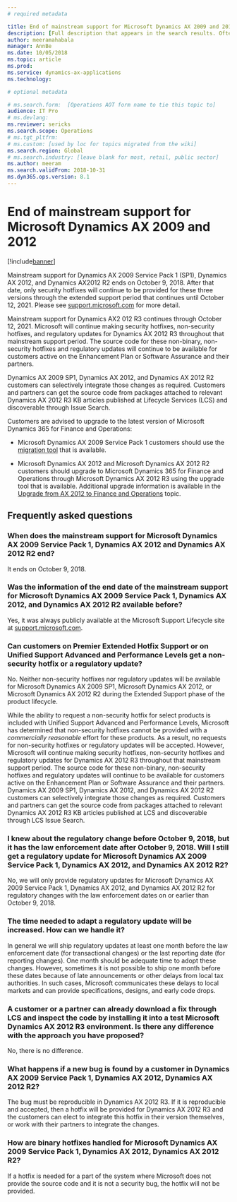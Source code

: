 ```yaml
---
# required metadata

title: End of mainstream support for Microsoft Dynamics AX 2009 and 2012
description: [Full description that appears in the search results. Often the first paragraph of your topic.]
author: meeramahabala
manager: AnnBe
ms.date: 10/05/2018
ms.topic: article
ms.prod: 
ms.service: dynamics-ax-applications
ms.technology: 

# optional metadata

# ms.search.form:  [Operations AOT form name to tie this topic to]
audience: IT Pro
# ms.devlang: 
ms.reviewer: sericks
ms.search.scope: Operations
# ms.tgt_pltfrm: 
# ms.custom: [used by loc for topics migrated from the wiki]
ms.search.region: Global
# ms.search.industry: [leave blank for most, retail, public sector]
ms.author: meeram
ms.search.validFrom: 2018-10-31 
ms.dyn365.ops.version: 8.1
---
```


# End of mainstream support for Microsoft Dynamics AX 2009 and 2012

[!include[banner](../includes/banner.md)]

Mainstream support for Dynamics AX 2009 Service Pack 1 (SP1), Dynamics AX 2012, and Dynamics AX2012 R2 ends on October 9, 2018. After that date, only security hotfixes will continue to be provided for these three versions through the extended support period that continues until October 12, 2021. Please see [support.microsoft.com](https://support.microsoft.com/en-us/lifecycle/search?alpha=Dynamics%20AX) for more detail.

Mainstream support for Dynamics AX2 012 R3 continues through October 12, 2021. Microsoft will continue making security hotfixes, non-security hotfixes, and regulatory updates for Dynamics AX 2012 R3 throughout that mainstream support period. The source code for these non-binary, non-security hotfixes and regulatory updates will continue to be available for customers active on the Enhancement Plan or Software Assurance and their partners.

Dynamics AX 2009 SP1, Dynamics AX 2012, and Dynamics AX 2012 R2 customers can selectively integrate those changes as required. Customers and partners can get the source code from packages attached to relevant Dynamics AX 2012 R3 KB articles published at Lifecycle Services (LCS) and discoverable through Issue Search.

Customers are advised to upgrade to the latest version of Microsoft Dynamics 365 for Finance and Operations:

-   Microsoft Dynamics AX 2009 Service Pack 1 customers should use the [migration tool](https://docs.microsoft.com/en-us/dynamics365/unified-operations/dev-itpro/migration-upgrade/upgrade-home-page) that is available.

-   Microsoft Dynamics AX 2012 and Microsoft Dynamics AX 2012 R2 customers should upgrade to Microsoft Dynamics 365 for Finance and Operations through Microsoft Dynamics AX 2012 R3 using the upgrade tool that is available. Additional upgrade information is available in the [Upgrade from AX 2012 to Finance and Operations](https://docs.microsoft.com/en-us/dynamics365/unified-operations/dev-itpro/migration-upgrade/upgrade-overview-2012) topic.
    
## Frequently asked questions

### When does the mainstream support for Microsoft Dynamics AX 2009 Service Pack 1, Dynamics AX 2012 and Dynamics AX 2012 R2 end?
It ends on October 9, 2018.

### Was the information of the end date of the mainstream support for Microsoft Dynamics AX 2009 Service Pack 1, Dynamics AX 2012, and Dynamics AX 2012 R2 available before?
Yes, it was always publicly available at the Microsoft Support Lifecycle site at [support.microsoft.com](https://support.microsoft.com/en-us/lifecycle/search?alpha=Dynamics%20AX).

### Can customers on Premier Extended Hotfix Support or on Unified Support Advanced and Performance Levels get a non-security hotfix or a regulatory update?
No. Neither non-security hotfixes nor regulatory updates will be available for Microsoft Dynamics AX 2009 SP1, Microsoft Dynamics AX 2012, or Microsoft Dynamics AX 2012 R2 during the Extended Support phase of the product lifecycle. 

While the ability to request a non-security hotfix for select products is included with Unified Support Advanced and Performance Levels, Microsoft has determined that non-security hotfixes cannot be provided with a *commercially reasonable* effort for these products. As a result, no requests for non-security hotfixes or regulatory updates will be accepted. However, Microsoft will continue making security hotfixes, non-security hotfixes and regulatory updates for Dynamics AX 2012 R3 throughout that mainstream support period. The source code for these non-binary, non-security hotfixes and regulatory updates will continue to be available for customers active on the Enhancement Plan or Software Assurance and their partners. Dynamics AX 2009 SP1, Dynamics AX 2012, and Dynamics AX 2012 R2 customers can selectively integrate those changes as required. Customers and partners can get the source code from packages attached to relevant Dynamics AX 2012 R3 KB articles published at LCS and discoverable through LCS Issue Search.

### I knew about the regulatory change before October 9, 2018, but it has the law enforcement date after October 9, 2018. Will I still get a regulatory update for Microsoft Dynamics AX 2009 Service Pack 1, Dynamics AX 2012, and Dynamics AX 2012 R2?
No, we will only provide regulatory updates for Microsoft Dynamics AX 2009 Service Pack 1, Dynamics AX 2012, and Dynamics AX 2012 R2 for regulatory changes with the law enforcement dates on or earlier than October 9, 2018.

### The time needed to adapt a regulatory update will be increased. How can we handle it?
In general we will ship regulatory updates at least one month before the law enforcement date (for transactional changes) or the last reporting date (for reporting changes). One month should be adequate time to adopt these changes. However, sometimes it is not possible to ship one month before these dates because of late announcements or other delays from local tax authorities. In such cases, Microsoft communicates these delays to local markets and can provide specifications, designs, and early code drops.

### A customer or a partner can already download a fix through LCS and inspect the code by installing it into a test Microsoft Dynamics AX 2012 R3 environment. Is there any difference with the approach you have proposed?
No, there is no difference.

### What happens if a new bug is found by a customer in Dynamics AX 2009 Service Pack 1, Dynamics AX 2012, Dynamics AX 2012 R2?
The bug must be reproducible in Dynamics AX 2012 R3. If it is reproducible and accepted, then a hotfix will be provided for Dynamics AX 2012 R3 and the customers can elect to integrate this hotfix in their version themselves, or work with their partners to integrate the changes.

### How are binary hotfixes handled for Microsoft Dynamics AX 2009 Service Pack 1, Dynamics AX 2012, Dynamics AX 2012 R2?
If a hotfix is needed for a part of the system where Microsoft does not provide the source code and it is not a security bug, the hotfix will not be provided.
